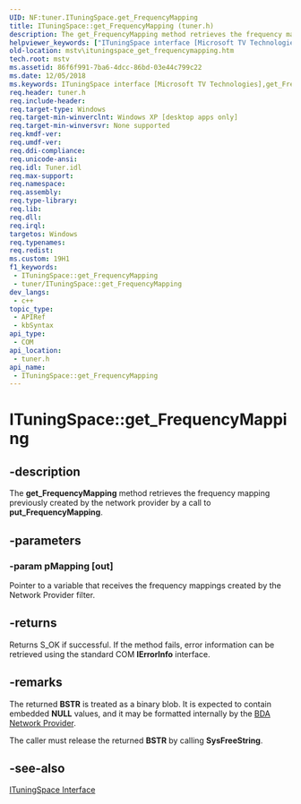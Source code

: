 ```yaml
---
UID: NF:tuner.ITuningSpace.get_FrequencyMapping
title: ITuningSpace::get_FrequencyMapping (tuner.h)
description: The get_FrequencyMapping method retrieves the frequency mapping previously created by the network provider by a call to put_FrequencyMapping.
helpviewer_keywords: ["ITuningSpace interface [Microsoft TV Technologies]","get_FrequencyMapping method","ITuningSpace.get_FrequencyMapping","ITuningSpace::get_FrequencyMapping","ITuningSpaceget_FrequencyMapping","get_FrequencyMapping","get_FrequencyMapping method [Microsoft TV Technologies]","get_FrequencyMapping method [Microsoft TV Technologies]","ITuningSpace interface","mstv.ituningspace_get_frequencymapping","tuner/ITuningSpace::get_FrequencyMapping"]
old-location: mstv\ituningspace_get_frequencymapping.htm
tech.root: mstv
ms.assetid: 86f6f991-7ba6-4dcc-86bd-03e44c799c22
ms.date: 12/05/2018
ms.keywords: ITuningSpace interface [Microsoft TV Technologies],get_FrequencyMapping method, ITuningSpace.get_FrequencyMapping, ITuningSpace::get_FrequencyMapping, ITuningSpaceget_FrequencyMapping, get_FrequencyMapping, get_FrequencyMapping method [Microsoft TV Technologies], get_FrequencyMapping method [Microsoft TV Technologies],ITuningSpace interface, mstv.ituningspace_get_frequencymapping, tuner/ITuningSpace::get_FrequencyMapping
req.header: tuner.h
req.include-header: 
req.target-type: Windows
req.target-min-winverclnt: Windows XP [desktop apps only]
req.target-min-winversvr: None supported
req.kmdf-ver: 
req.umdf-ver: 
req.ddi-compliance: 
req.unicode-ansi: 
req.idl: Tuner.idl
req.max-support: 
req.namespace: 
req.assembly: 
req.type-library: 
req.lib: 
req.dll: 
req.irql: 
targetos: Windows
req.typenames: 
req.redist: 
ms.custom: 19H1
f1_keywords:
 - ITuningSpace::get_FrequencyMapping
 - tuner/ITuningSpace::get_FrequencyMapping
dev_langs:
 - c++
topic_type:
 - APIRef
 - kbSyntax
api_type:
 - COM
api_location:
 - tuner.h
api_name:
 - ITuningSpace::get_FrequencyMapping
---
```


# ITuningSpace::get_FrequencyMapping


## -description

The <b>get_FrequencyMapping</b> method retrieves the frequency mapping previously created by the network provider by a call to <b>put_FrequencyMapping</b>.

## -parameters

### -param pMapping [out]

Pointer to a variable that receives the frequency mappings created by the Network Provider filter.

## -returns

Returns S_OK if successful. If the method fails, error information can be retrieved using the standard COM <b>IErrorInfo</b> interface.

## -remarks

The returned <b>BSTR</b> is treated as a binary blob. It is expected to contain embedded <b>NULL</b> values, and it may be formatted internally by the <a href="/previous-versions/windows/desktop/mstv/bda-network-provider-filter">BDA Network Provider</a>.

The caller must release the returned <b>BSTR</b> by calling <b>SysFreeString</b>.

## -see-also

<a href="/previous-versions/windows/desktop/api/tuner/nn-tuner-ituningspace">ITuningSpace Interface</a>

